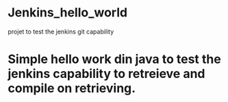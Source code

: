 # Jenkins_hello_world
projet to test the jenkins git capability

# Simple hello work din java to test the jenkins capability to retreieve and compile on retrieving.
